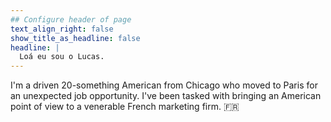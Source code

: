 ```yaml
---
## Configure header of page
text_align_right: false
show_title_as_headline: false
headline: |
  Loá eu sou o Lucas.
---
```


<!-- this is a subheadline -->
I'm a driven 20-something American from Chicago who moved to Paris for an unexpected job opportunity. I've been tasked with bringing an American point of view to a venerable French marketing firm. :fr:
